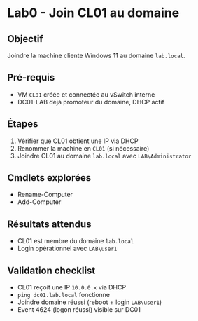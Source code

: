 # Lab0 - Join CL01 au domaine

## Objectif

Joindre la machine cliente Windows 11 au domaine `lab.local`.

## Pré-requis

- VM `CL01` créée et connectée au vSwitch interne
- DC01-LAB déjà promoteur du domaine, DHCP actif

## Étapes

1. Vérifier que CL01 obtient une IP via DHCP
2. Renommer la machine en `CL01` (si nécessaire)
3. Joindre CL01 au domaine `lab.local` avec `LAB\Administrator`

## Cmdlets explorées

- Rename-Computer
- Add-Computer

## Résultats attendus

- CL01 est membre du domaine `lab.local`
- Login opérationnel avec `LAB\user1`

## Validation checklist

- CL01 reçoit une IP `10.0.0.x` via DHCP
- `ping dc01.lab.local` fonctionne
- Joindre domaine réussi (reboot + login `LAB\user1`)
- Event 4624 (logon réussi) visible sur DC01
